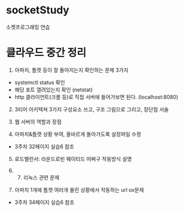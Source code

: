 # socketStudy
소켓프로그래밍 연습

# 클라우드 중간 정리

1. 아파치, 톰캣 등이 잘 돌아지는지 확인하는 문제 3가지 
- systemctl status 확인
- 해당 포트 열려있는지 확인 (netstat)
- http 클라이언트(크롬 등)로 직접 서버에 들어가보면 된다. (localhost:8080)

2. 3티어 아키텍쳐 3가지 구성요소 쓰고, 구조 그림으로 그리고, 장단점 서술 

3. 웹 서버의 역할과 장점

4. 아파치&톰캣 상황 부여, 올바르게 돌아가도록 설정파일 수정
- 3주차 32페이지 실습6 참조

5. 로드벨런서: 라운드로빈 웨이티드 어쩌구 작동방식 설명

6. 7. 리눅스 관련 문제

9. 아파치 1개에 톰캣 여러개 물린 상황에서 작동하는 url ox문제
- 3주차 34페이지 실습6 참조

